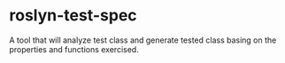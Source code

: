 # roslyn-test-spec

A tool that will analyze test class and generate tested class basing on the
properties and functions exercised.
